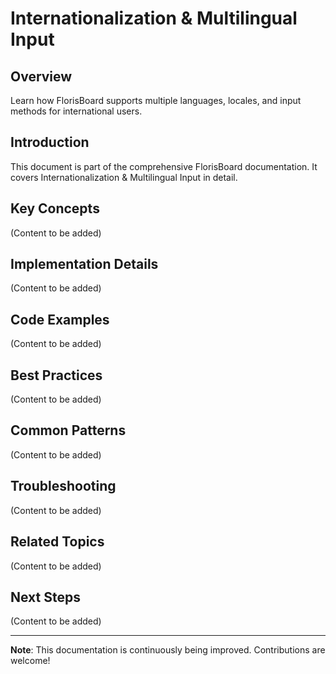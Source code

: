 # Internationalization & Multilingual Input

## Overview

Learn how FlorisBoard supports multiple languages, locales, and input methods for international users.

## Introduction

This document is part of the comprehensive FlorisBoard documentation. It covers Internationalization & Multilingual Input in detail.

## Key Concepts

(Content to be added)

## Implementation Details

(Content to be added)

## Code Examples

(Content to be added)

## Best Practices

(Content to be added)

## Common Patterns

(Content to be added)

## Troubleshooting

(Content to be added)

## Related Topics

(Content to be added)

## Next Steps

(Content to be added)

---

**Note**: This documentation is continuously being improved. Contributions are welcome!
